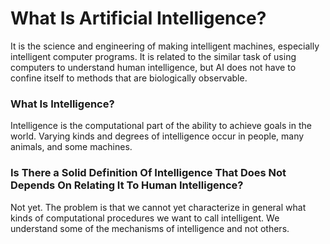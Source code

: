 # What Is Artificial Intelligence?

It is the science and engineering of making intelligent machines, especially intelligent computer programs. It is related to the similar task of using computers to understand human intelligence, but AI does not have to confine itself to methods that are biologically observable.

### What Is Intelligence?

Intelligence is the computational part of the ability to achieve goals in the world. Varying kinds and degrees of intelligence occur in people, many animals, and some machines.

### Is There a Solid Definition Of Intelligence That Does Not Depends On Relating It To Human Intelligence?

Not yet. The problem is that we cannot yet characterize in general what kinds of computational procedures we want to call intelligent. We understand some of the mechanisms of intelligence and not others.
